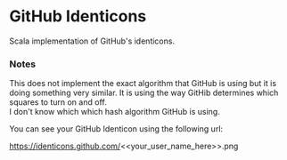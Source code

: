 GitHub Identicons
=================

Scala implementation of GitHub's identicons.

### Notes

This does not implement the exact algorithm that GitHub is using but it is doing something very 
similar.  It is using the way GitHib determines which squares to turn on and off.  
I don't know which which hash algorithm GitHub is using.

You can see your GitHub Identicon using the following url:

https://identicons.github.com/<<your_user_name_here>>.png